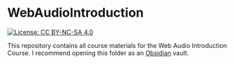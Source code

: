 # WebAudioIntroduction

[![License: CC BY-NC-SA 4.0](https://licensebuttons.net/l/by-nc-sa/4.0/80x15.png)](https://creativecommons.org/licenses/by-nc-sa/4.0/)

This repository contains all course materials for the Web Audio Introduction Course. I recommend opening this folder as an [Obsidian](https://obsidian.md/) vault.
